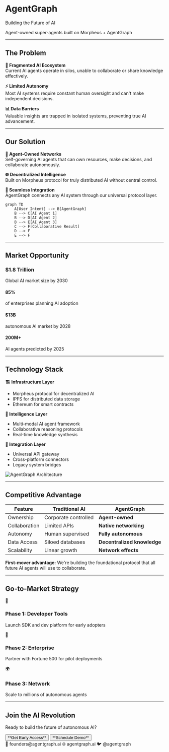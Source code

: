 <!-- .slide: class="text-center" data-transition="fade" -->
# **AgentGraph**  
<span class="text-mint text-6xl block mt-8">Building the Future of AI</span>

<p class="mt-12 text-2xl text-gray-600">
Agent-owned super-agents built on Morpheus + AgentGraph
</p>

---

<!-- .slide: data-transition="fade" -->
## The Problem <!-- .element: class="text-mint" -->

<div class="mt-12 space-y-6 text-left">

<!-- .element: class="fragment fade-in" -->
**🔗 Fragmented AI Ecosystem**  
Current AI agents operate in silos, unable to collaborate or share knowledge effectively.

<!-- .element: class="fragment fade-in" -->
**⚡ Limited Autonomy**  
Most AI systems require constant human oversight and can't make independent decisions.

<!-- .element: class="fragment fade-in" -->
**📊 Data Barriers**  
Valuable insights are trapped in isolated systems, preventing true AI advancement.

</div>

---

<!-- .slide: data-transition="fade" -->
## Our Solution <!-- .element: class="text-mint" -->

<div class="mt-12 grid grid-cols-2 gap-12 items-center">
<div>

**🤖 Agent-Owned Networks**  
Self-governing AI agents that can own resources, make decisions, and collaborate autonomously.

**🌐 Decentralized Intelligence**  
Built on Morpheus protocol for truly distributed AI without central control.

**🔄 Seamless Integration**  
AgentGraph connects any AI system through our universal protocol layer.

</div>
<div class="text-center">

```mermaid
graph TD
    A[User Intent] --> B[AgentGraph]
    B --> C[AI Agent 1]
    B --> D[AI Agent 2] 
    B --> E[AI Agent 3]
    C --> F[Collaborative Result]
    D --> F
    E --> F
```
<!-- .element: class="fragment fade-in" -->

</div>
</div>

---

<!-- .slide: data-transition="fade" -->
## Market Opportunity <!-- .element: class="text-mint" -->

<div class="mt-12 space-y-8">

<div class="fragment fade-in bg-gray-50 dark:bg-gray-800 p-8 rounded-lg">
<h3 class="text-3xl font-bold mb-4">$1.8 Trillion</h3>
<p class="text-xl">Global AI market size by 2030</p>
</div>

<div class="fragment fade-in grid grid-cols-3 gap-6 mt-8">
<div class="text-center p-6 border-2 border-mint rounded-lg">
<h4 class="text-2xl font-bold text-mint">85%</h4>
<p>of enterprises planning AI adoption</p>
</div>
<div class="text-center p-6 border-2 border-mint rounded-lg">
<h4 class="text-2xl font-bold text-mint">$13B</h4>
<p>autonomous AI market by 2028</p>
</div>
<div class="text-center p-6 border-2 border-mint rounded-lg">
<h4 class="text-2xl font-bold text-mint">200M+</h4>
<p>AI agents predicted by 2025</p>
</div>
</div>

</div>

---

<!-- .slide: data-transition="fade" -->
## Technology Stack <!-- .element: class="text-mint" -->

<div class="mt-12 grid grid-cols-2 gap-8">
<div>

**🏗️ Infrastructure Layer**
- Morpheus protocol for decentralized AI
- IPFS for distributed data storage
- Ethereum for smart contracts

**🧠 Intelligence Layer**  
- Multi-modal AI agent framework
- Collaborative reasoning protocols
- Real-time knowledge synthesis

**🔌 Integration Layer**
- Universal API gateway
- Cross-platform connectors
- Legacy system bridges

</div>
<div class="fragment fade-in">

![AgentGraph Architecture](https://via.placeholder.com/400x300/00FF85/000000?text=AgentGraph+Architecture)
<!-- .element: class="rounded-lg shadow-lg border-2 border-mint" -->

</div>
</div>

---

<!-- .slide: data-transition="fade" -->
## Competitive Advantage <!-- .element: class="text-mint" -->

<div class="mt-12">

| Feature | Traditional AI | **AgentGraph** |
|---------|---------------|----------------|
| Ownership | Corporate controlled | **Agent-owned** |
| Collaboration | Limited APIs | **Native networking** |
| Autonomy | Human supervised | **Fully autonomous** |
| Data Access | Siloed databases | **Decentralized knowledge** |
| Scalability | Linear growth | **Network effects** |

<!-- .element: class="fragment fade-in" -->

</div>

<div class="mt-12 p-6 bg-mint bg-opacity-10 border-l-4 border-mint rounded">
<p class="text-xl">
<strong>First-mover advantage:</strong> We're building the foundational protocol that all future AI agents will use to collaborate.
</p>
</div>
<!-- .element: class="fragment fade-in" -->

---

<!-- .slide: data-transition="fade" -->
## Go-to-Market Strategy <!-- .element: class="text-mint" -->

<div class="mt-12 grid grid-cols-3 gap-8">

<div class="text-center fragment fade-in">
<div class="bg-mint bg-opacity-20 p-6 rounded-full w-24 h-24 mx-auto mb-4 flex items-center justify-center">
<span class="text-3xl">🎯</span>
</div>
<h3 class="text-xl font-bold mb-2">Phase 1: Developer Tools</h3>
<p>Launch SDK and dev platform for early adopters</p>
</div>

<div class="text-center fragment fade-in">
<div class="bg-mint bg-opacity-20 p-6 rounded-full w-24 h-24 mx-auto mb-4 flex items-center justify-center">
<span class="text-3xl">🏢</span>
</div>
<h3 class="text-xl font-bold mb-2">Phase 2: Enterprise</h3>
<p>Partner with Fortune 500 for pilot deployments</p>
</div>

<div class="text-center fragment fade-in">
<div class="bg-mint bg-opacity-20 p-6 rounded-full w-24 h-24 mx-auto mb-4 flex items-center justify-center">
<span class="text-3xl">🌍</span>
</div>
<h3 class="text-xl font-bold mb-2">Phase 3: Network</h3>
<p>Scale to millions of autonomous agents</p>
</div>

</div>

---

<!-- .slide: class="text-center" data-transition="fade" -->
## Join the AI Revolution <!-- .element: class="text-mint" -->

<div class="mt-12 space-y-8">

<p class="text-2xl">
Ready to build the future of autonomous AI?
</p>

<div class="flex justify-center space-x-6">
<button class="bg-mint text-brand-black px-8 py-4 text-xl font-semibold rounded-lg hover:bg-mint-dark hover:shadow-mint transition-all duration-300 transform hover:scale-105">
**Get Early Access**
</button>
<button class="border-2 border-mint text-mint px-8 py-4 text-xl font-semibold rounded-lg hover:bg-mint hover:text-brand-black transition-all duration-300">
**Schedule Demo**
</button>
</div>

<div class="mt-12 text-lg text-gray-600">
📧 founders@agentgraph.ai  
🌐 agentgraph.ai  
🐦 @agentgraph
</div>

</div>
